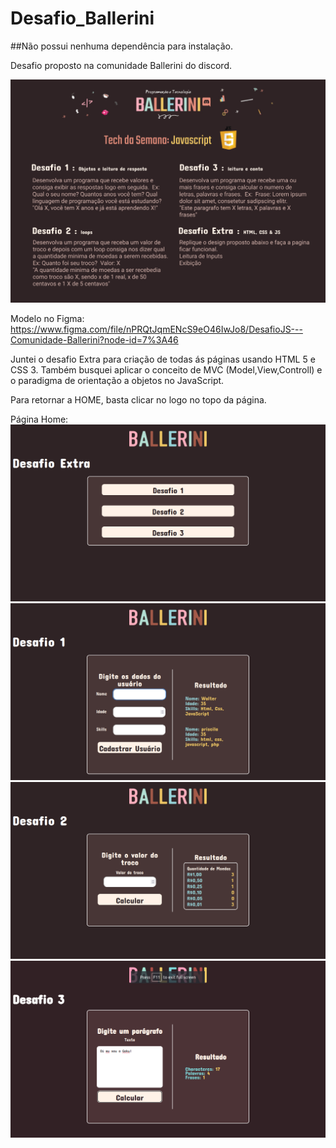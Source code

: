 # Desafio_Ballerini
##Não possui nenhuma dependência para instalação.

Desafio proposto na comunidade Ballerini do discord.

<img src="assets/tech_da_semana_-_js.png">

Modelo no Figma:
<https://www.figma.com/file/nPRQtJqmENcS9eO46IwJo8/DesafioJS---Comunidade-Ballerini?node-id=7%3A46>

Juntei o desafio Extra para criação de todas ás páginas usando HTML 5 e CSS 3. Também busquei aplicar o conceito de MVC (Model,View,Controll) e o paradigma de orientação a objetos no JavaScript.

Para retornar a HOME, basta clicar no logo no topo da página.

Página Home:
<img src="assets/Screenshot from 2022-02-12 11-02-22.png">
<br>
<img src="assets/Screenshot from 2022-02-12 11-03-30.png">
<br>
<img src="assets/Screenshot from 2022-02-12 16-32-42.png">
<br>
<img src="assets/Screenshot from 2022-02-12 15-10-49.png">